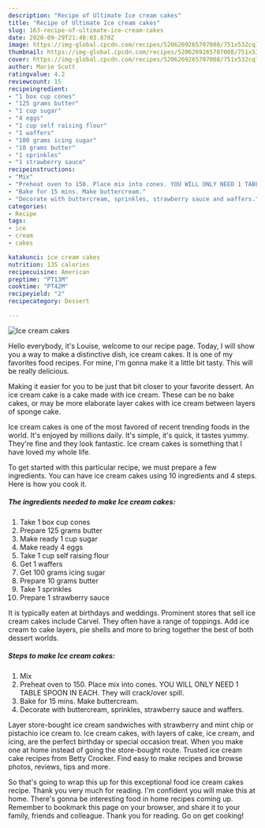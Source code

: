 ```yaml
---
description: "Recipe of Ultimate Ice cream cakes"
title: "Recipe of Ultimate Ice cream cakes"
slug: 163-recipe-of-ultimate-ice-cream-cakes
date: 2020-09-29T21:48:03.870Z
image: https://img-global.cpcdn.com/recipes/5206269265707008/751x532cq70/ice-cream-cakes-recipe-main-photo.jpg
thumbnail: https://img-global.cpcdn.com/recipes/5206269265707008/751x532cq70/ice-cream-cakes-recipe-main-photo.jpg
cover: https://img-global.cpcdn.com/recipes/5206269265707008/751x532cq70/ice-cream-cakes-recipe-main-photo.jpg
author: Marie Scott
ratingvalue: 4.2
reviewcount: 15
recipeingredient:
- "1 box cup cones"
- "125 grams butter"
- "1 cup sugar"
- "4 eggs"
- "1 cup self raising flour"
- "1 waffers"
- "100 grams icing sugar"
- "10 grams butter"
- "1 sprinkles"
- "1 strawberry sauce"
recipeinstructions:
- "Mix"
- "Preheat oven to 150. Place mix into cones. YOU WILL ONLY NEED 1 TABLE SPOON IN EACH. They will crack/over spill."
- "Bake for 15 mins. Make buttercream."
- "Decorate with buttercream, sprinkles, strawberry sauce and waffers."
categories:
- Recipe
tags:
- ice
- cream
- cakes

katakunci: ice cream cakes 
nutrition: 135 calories
recipecuisine: American
preptime: "PT13M"
cooktime: "PT42M"
recipeyield: "2"
recipecategory: Dessert

---
```



![Ice cream cakes](https://img-global.cpcdn.com/recipes/5206269265707008/751x532cq70/ice-cream-cakes-recipe-main-photo.jpg)

Hello everybody, it's Louise, welcome to our recipe page. Today, I will show you a way to make a distinctive dish, ice cream cakes. It is one of my favorites food recipes. For mine, I'm gonna make it a little bit tasty. This will be really delicious.

Making it easier for you to be just that bit closer to your favorite dessert. An ice cream cake is a cake made with ice cream. These can be no bake cakes, or may be more elaborate layer cakes with ice cream between layers of sponge cake.

Ice cream cakes is one of the most favored of recent trending foods in the world. It's enjoyed by millions daily. It's simple, it's quick, it tastes yummy. They're fine and they look fantastic. Ice cream cakes is something that I have loved my whole life.


To get started with this particular recipe, we must prepare a few ingredients. You can have ice cream cakes using 10 ingredients and 4 steps. Here is how you cook it.

##### The ingredients needed to make Ice cream cakes:

1. Take 1 box cup cones
1. Prepare 125 grams butter
1. Make ready 1 cup sugar
1. Make ready 4 eggs
1. Take 1 cup self raising flour
1. Get 1 waffers
1. Get 100 grams icing sugar
1. Prepare 10 grams butter
1. Take 1 sprinkles
1. Prepare 1 strawberry sauce


It is typically eaten at birthdays and weddings. Prominent stores that sell ice cream cakes include Carvel. They often have a range of toppings. Add ice cream to cake layers, pie shells and more to bring together the best of both dessert worlds. 

##### Steps to make Ice cream cakes:

1. Mix
1. Preheat oven to 150. Place mix into cones. YOU WILL ONLY NEED 1 TABLE SPOON IN EACH. They will crack/over spill.
1. Bake for 15 mins. Make buttercream.
1. Decorate with buttercream, sprinkles, strawberry sauce and waffers.


Layer store-bought ice cream sandwiches with strawberry and mint chip or pistachio ice cream to. Ice cream cakes, with layers of cake, ice cream, and icing, are the perfect birthday or special occasion treat. When you make one at home instead of going the store-bought route. Trusted ice cream cake recipes from Betty Crocker. Find easy to make recipes and browse photos, reviews, tips and more. 

So that's going to wrap this up for this exceptional food ice cream cakes recipe. Thank you very much for reading. I'm confident you will make this at home. There's gonna be interesting food in home recipes coming up. Remember to bookmark this page on your browser, and share it to your family, friends and colleague. Thank you for reading. Go on get cooking!
